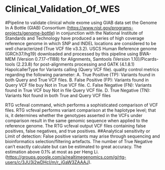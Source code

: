 # Clinical_Validation_Of_WES
#Pipeline to validate clinical whole exome using GIAB data set
the Genome In A Bottle (GIAB) Consortium (https://www.nist.gov/programs-projects/genome-bottle) in conjunction with the National Institute of Standards and Technology have
produced a series of high coverage reference genome in which SNP and INDEL locations are considered to be well characterized (True VCF file v3.3.2). USCS Human Reference genome
(GRCh37/hg19) downloaded and processed by this pipeline using BWA-MEM (Version 0.7.17-r1188) for Alignments, Samtools (Version 1.10)/Picards-tools (2.23.8) for post-alignments
processing and GATK (4.1.8.1) HapolcallerType for Variants calling (Query VCF file).
quality control metrics regarding the following parameter:
A.	True Positive (TP): Variants found in both Query and True VCF files.
B.	False Positive (FP): Variants found in Query VCF file buy Not in True VCF file.
C.	False Negative (FN): Variants found in True VCF buy Not in file Query VCF file. 
D.	True Negative (TN): Variants Not found in both True and Query VCF files

RTG vcfeval command, which performs a sophisticated comparison of VCF files. RTG vcfeval performs variant comparison at the haplotype level; that is, it determines whether the
genotypes asserted in the VCFs under comparison result in the same genomic sequence when applied to the reference genome. The RTG vcfeval output VCF files containing false
positives, false negatives, and true positives.
##Analytical sensitivity or Limit of detection:
False positive variants may arise through sequencing and bioinformatics selection/filtering artefacts.
The number of True Negative can’t exactly calculate but can be estimated to great accuracy. The estimation above 0.1% at most as per 
Heng Li. (https://groups.google.com/a/realtimegenomics.com/g/rtg-users/c/3JU3j2wDHcI/m/r_jGaW3ZAAAJ).
